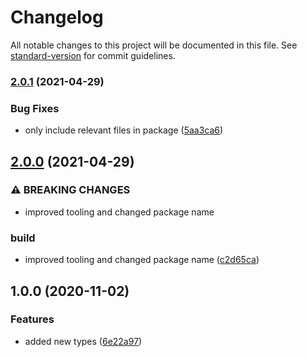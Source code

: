# Changelog

All notable changes to this project will be documented in this file. See [standard-version](https://github.com/conventional-changelog/standard-version) for commit guidelines.

### [2.0.1](https://github.com/cerino-ligutom/commitlint-config-zeferinix/compare/v2.0.0...v2.0.1) (2021-04-29)


### Bug Fixes

* only include relevant files in package ([5aa3ca6](https://github.com/cerino-ligutom/commitlint-config-zeferinix/commit/5aa3ca6ae9af27c44cfe8078c5637cb43a1759df))

## [2.0.0](https://github.com/cerino-ligutom/commitlint-config-zeferinix/compare/v1.0.0...v2.0.0) (2021-04-29)


### ⚠ BREAKING CHANGES

* improved tooling and changed package name

### build

* improved tooling and changed package name ([c2d65ca](https://github.com/cerino-ligutom/commitlint-config-zeferinix/commit/c2d65ca4f06a475baba34ba9a3589c2b3d651a80))

## 1.0.0 (2020-11-02)


### Features

* added new types ([6e22a97](https://github.com/cerino-ligutom/commitlint-config-zeferinix/commit/6e22a977c23f2b91fda3b90540bc22e3552d449d))
